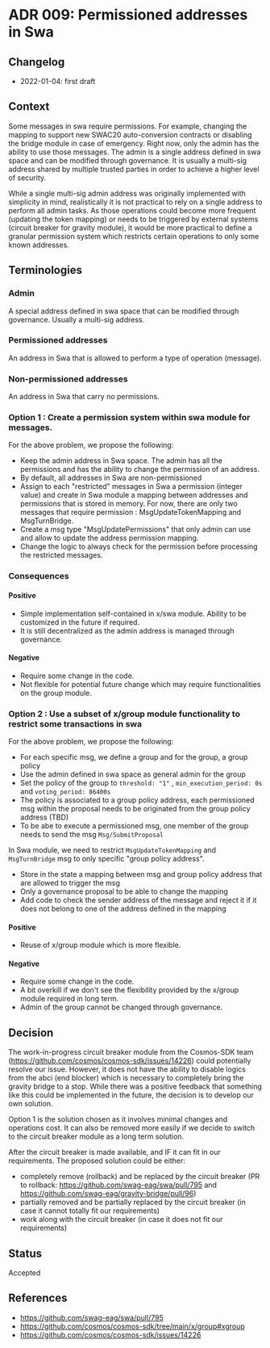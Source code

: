 # ADR 009: Permissioned addresses in Swa

## Changelog
* 2022-01-04: first draft

## Context

Some messages in swa require permissions. For example, changing the mapping to support new SWAC20 auto-conversion contracts or disabling the bridge module in case of emergency. Right now, only the admin has the ability to use those messages.
 The admin is a single address defined in swa space and can be modified through governance. It is usually a multi-sig address shared by multiple trusted parties in order to achieve a higher level of security.

While a single multi-sig admin address was originally implemented with simplicity in mind, realistically it is not practical to rely on a single address to perform all admin tasks.
As those operations could become more frequent (updating the token mapping) or needs to be triggered by external systems (circuit breaker for gravity module), it would be more practical to define a granular permission system which restricts certain operations to only some known addresses.


## Terminologies

### Admin

A special address defined in swa space that can be modified through governance. Usually a multi-sig address.

### Permissioned addresses

An address in Swa that is allowed to perform a type of operation (message).

### Non-permissioned addresses

An address in Swa that carry no permissions.


### Option 1 : Create a permission system within swa module for messages.

For the above problem, we propose the following:

- Keep the admin address in Swa space. The admin has all the permissions and has the ability to change the permission of an address.
- By default, all addresses in Swa are non-permissioned
- Assign to each "restricted" messages in Swa a permission (integer value) and create in Swa module a mapping between addresses and permissions that is stored in memory. For now, there are only two messages that require permission : MsgUpdateTokenMapping and MsgTurnBridge.
- Create a msg type "MsgUpdatePermissions" that only admin can use and allow to update the address permission mapping.
- Change the logic to always check for the permission before processing the restricted messages.

### Consequences

#### Positive

- Simple implementation self-contained in x/swa module. Ability to be customized in the future if required.
- It is still decentralized as the admin address is managed through governance. 


#### Negative

- Require some change in the code.
- Not flexible for potential future change which may require functionalities on the group module.


### Option 2 : Use a subset of x/group module functionality to restrict some transactions in swa

For the above problem, we propose the following:

- For each specific msg, we define a group and for the group, a group policy
- Use the admin defined in swa space as general admin for the group
- Set the policy of the group to ``threshold: "1"`` , ``min_execution_period: 0s`` and ``voting_period: 86400s``
- The policy is associated to a group policy address, each permissioned msg within the proposal needs to be originated from the group policy address (TBD)
- To be abe to execute a permissioned msg, one member of the group needs to send the msg ``Msg/SubmitProposal``

In Swa module, we need to restrict ``MsgUpdateTokenMapping`` and ``MsgTurnBridge`` msg to only specific "group policy address".

- Store in the state a mapping between msg and group policy address that are allowed to trigger the msg
- Only a governance proposal to be able to change the mapping
- Add code to check the sender address of the message and reject it if it does not belong to one of the address defined in the mapping

#### Positive

- Reuse of x/group module which is more flexible.

#### Negative

- Require some change in the code.
- A bit overkill if we don't see the flexibility provided by the x/group module required in long term.
- Admin of the group cannot be changed through governance.


## Decision

The work-in-progress circuit breaker module from the Cosmos-SDK team (https://github.com/cosmos/cosmos-sdk/issues/14226) could potentially resolve our issue. However, it does not have the ability to disable logics from the abci
(end blocker) which is necessary to completely bring the gravity bridge to a stop. While there was a positive feedback that something like this could be implemented in the future, the decision is to develop our own solution.

Option 1 is the solution chosen as it involves minimal changes and operations cost. It can also be removed more easily if we decide to switch to the circuit breaker module as a long term solution.

After the circuit breaker is made available, and IF it can fit in our requirements. The proposed solution could be either:
- completely remove (rollback) and be replaced by the circuit breaker
  (PR to rollback: https://github.com/swag-eag/swa/pull/795 and https://github.com/swag-eag/gravity-bridge/pull/96)
- partially removed and be partially replaced by the circuit breaker (in case it cannot totally fit our requirements)
- work along with the circuit breaker (in case it does not fit our requirements)


## Status

Accepted


## References

- https://github.com/swag-eag/swa/pull/795
- https://github.com/cosmos/cosmos-sdk/tree/main/x/group#xgroup
- https://github.com/cosmos/cosmos-sdk/issues/14226